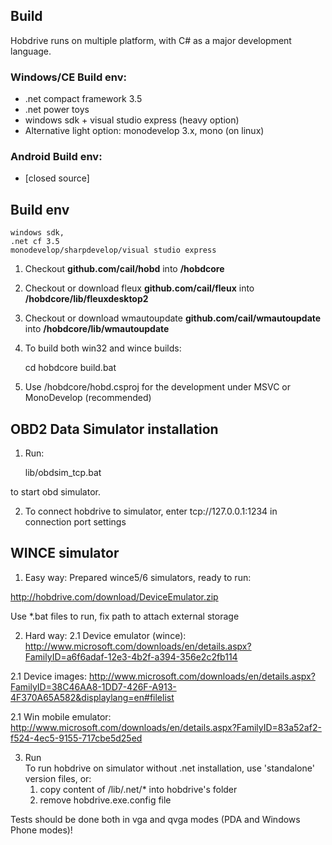## Build

Hobdrive runs on multiple platform, with C# as a major development language.

### Windows/CE Build env:
  * .net compact framework 3.5
  * .net power toys
  * windows sdk + visual studio express (heavy option)
  * Alternative light option: monodevelop 3.x, mono (on linux)

### Android Build env:
  * [closed source]

## Build env

    windows sdk,
    .net cf 3.5
    monodevelop/sharpdevelop/visual studio express

  
1. Checkout **github.com/cail/hobd** into **/hobdcore**

3. Checkout or download fleux **github.com/cail/fleux** into **/hobdcore/lib/fleuxdesktop2**

2.  Checkout or download wmautoupdate **github.com/cail/wmautoupdate** into **/hobdcore/lib/wmautoupdate**

4.  To build both win32 and wince builds:
    
    cd hobdcore
    build.bat

5. Use /hobdcore/hobd.csproj for the development under MSVC or MonoDevelop (recommended)

    
## OBD2 Data Simulator installation

1.  Run:
      
      lib/obdsim_tcp.bat

  to start obd simulator.

2.  To connect hobdrive to simulator, enter
      tcp://127.0.0.1:1234
  in connection port settings


## WINCE simulator

1.  Easy way: Prepared wince5/6 simulators, ready to run:

  http://hobdrive.com/download/DeviceEmulator.zip

  Use *.bat files to run, fix path to attach external storage

2. Hard way:
  2.1 Device emulator (wince):
    http://www.microsoft.com/downloads/en/details.aspx?FamilyID=a6f6adaf-12e3-4b2f-a394-356e2c2fb114
  
  2.1 Device images:
    http://www.microsoft.com/downloads/en/details.aspx?FamilyID=38C46AA8-1DD7-426F-A913-4F370A65A582&displaylang=en#filelist

  2.1 Win mobile emulator:
    http://www.microsoft.com/downloads/en/details.aspx?FamilyID=83a52af2-f524-4ec5-9155-717cbe5d25ed
    
3. Run    
  To run hobdrive on simulator without .net installation, use 'standalone' version files, or:
    1) copy content of /lib/.net/* into hobdrive's folder
    2) remove hobdrive.exe.config file
    
  Tests should be done both in vga and qvga modes (PDA and Windows Phone modes)!
